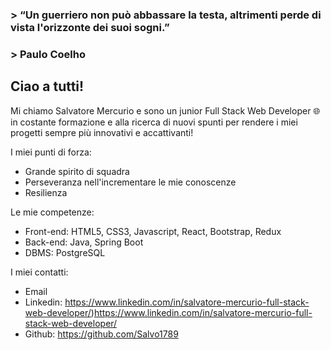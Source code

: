 ### > “Un guerriero non può abbassare la testa, altrimenti perde di vista l'orizzonte dei suoi sogni.”

### > Paulo Coelho

Ciao a tutti!
---
Mi chiamo Salvatore Mercurio e sono un junior Full Stack Web Developer 🌐 in costante formazione e alla ricerca di nuovi spunti per rendere i miei progetti sempre più innovativi e accattivanti!

I miei punti di forza:
* Grande spirito di squadra
* Perseveranza nell'incrementare le mie conoscenze
* Resilienza
  
Le mie competenze:
* Front-end: HTML5, CSS3, Javascript, React, Bootstrap, Redux
* Back-end: Java, Spring Boot
* DBMS: PostgreSQL

I miei contatti:
* Email
* Linkedin: https://www.linkedin.com/in/salvatore-mercurio-full-stack-web-developer/)https://www.linkedin.com/in/salvatore-mercurio-full-stack-web-developer/
* Github: https://github.com/Salvo1789
